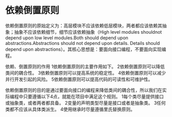 # 依赖倒置原则
依赖倒置原则的原始定义为：高层模块不应该依赖低层模块，两者都应该依赖其抽象；抽象不应该依赖细节，细节应该依赖抽象（High level modules shouldnot depend upon low level modules.Both should depend upon abstractions.Abstractions should not depend upon details. Details should depend upon abstractions）。其核心思想是：要面向接口编程，不要面向实现编程。

依赖、倒置原则的作用
1依赖倒置原则的主要作用如下。
2依赖倒置原则可以降低类间的耦合性。
3依赖倒置原则可以提高系统的稳定性。
4依赖倒置原则可以减少并行开发引起的风险。
5依赖倒置原则可以提高代码的可读性和可维护性。

依赖倒置原则的目的是通过要面向接口的编程来降低类间的耦合性，所以我们在实际编程中只要遵循以下4点，就能在项目中满足这个规则。
1每个类尽量提供接口或抽象类，或者两者都具备。
2变量的声明类型尽量是接口或者是抽象类。
3任何类都不应该从具体类派生。
4使用继承时尽量遵循里氏替换原则。
